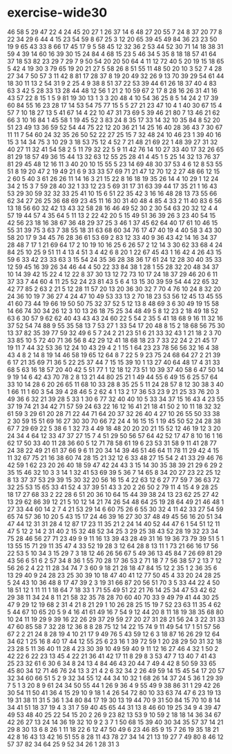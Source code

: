 # exercise-wide30
46
58
5
29
47
22
4
24
45
20
27
1
26
37
14
6
48
27
20
55
7
24
8
37
20
77
8
22
34
29
6
44
4
15
23
54
59
8
67
25
3
12
20
65
39
45
49
84
36
23
23
50
19
9
65
43
33
8
66
17
45
17
9
5
58
45
12
32
36
2
53
44
52
30
71
14
18
38
31
59
4
39
14
60
16
39
30
15
24
84
4
68
15
23
5
46
34
5
35
8
18
18
57
41
64
37
18
53
82
23
29
7
29
7
9
50
54
20
20
50
64
4
11
12
72
40
5
20
19
15
18
65
5
42
4
19
30
3
79
65
19
20
21
27
5
58
26
8
51
55
11
48
50
20
10
3
52
7
4
28
27
34
7
50
57
3
11
42
8
81
17
28
37
8
19
20
49
32
26
9
13
70
39
29
54
61
44
18
30
11
13
2
54
31
9
2
25
4
9
38
8
51
37
22
53
39
44
61
26
18
37
40
4
83
63
3
42
5
28
33
13
28
44
48
12
56
1
21
2
10
59
67
2
17
8
28
16
26
31
41
16
43
57
22
8
15
1
5
9
81
19
30
13
1
3
3
20
48
4
10
54
36
25
8
5
14
24
2
17
39
60
84
55
16
23
28
17
14
53
54
75
77
15
5
5
27
21
23
47
10
4
1
40
30
67
15
4
57
7
10
18
27
13
5
41
67
14
4
22
10
47
31
73
69
5
39
46
21
80
7
13
46
21
62
66
3
10
16
84
1
45
58
1
19
45
52
3
83
24
8
35
17
33
14
32
10
35
84
8
52
20
51
23
49
13
36
59
52
54
44
75
22
12
20
36
21
14
25
16
40
28
36
43
7
30
67
11
11
7
54
60
24
32
35
26
50
52
22
27
25
15
7
32
48
24
10
46
23
1
39
40
16
15
3
14
34
75
3
10
29
3
18
53
75
12
4
52
7
21
48
21
69
22
1
48
39
27
31
32
40
27
11
32
41
54
58
2
5
11
79
32
22
5
9
11
42
76
14
10
27
33
40
17
32
26
65
81
29
18
57
49
36
15
44
13
32
63
12
55
25
28
41
4
45
1
5
25
14
32
13
76
37
81
29
45
48
12
16
11
3
40
20
10
15
55
5
23
14
69
48
30
37
53
4
6
12
8
53
55
51
8
19
20
47
2
19
49
21
6
9
33
33
57
69
71
21
47
12
70
12
2
27
48
66
12
15
2
60
5
40
3
61
26
26
11
14
16
3
21
15
22
8
16
18
19
35
26
14
4
10
29
1
12
24
34
2
15
3
7
59
28
40
32
1
33
12
23
5
69
31
17
31
63
39
44
17
35
21
1
16
43
53
29
30
59
32
32
33
25
41
10
15
6
51
22
35
42
3
16
16
48
28
13
73
55
66
62
34
27
26
25
36
68
69
23
45
11
16
30
31
40
48
4
85
4
33
2
11
40
83
6
56
13
18
56
60
32
42
13
43
32
58
28
16
46
49
52
30
2
30
54
63
20
32
12
4
4
57
19
44
57
4
35
64
5
11
13
2
22
42
20
5
15
49
51
36
39
26
3
23
40
54
15
42
56
23
18
16
38
67
36
48
29
37
25
3
46
1
37
45
62
64
40
17
61
10
46
15
55
31
39
75
3
63
7
38
55
18
31
63
68
60
34
76
17
47
40
19
4
40
58
3
43
30
58
20
17
9
34
45
76
28
36
61
53
69
2
83
12
33
40
9
36
43
42
14
16
34
37
28
48
7
17
1
21
69
64
17
2
10
19
10
16
25
6
26
57
2
12
14
3
30
62
33
68
4
24
84
25
10
25
9
51
11
4
13
4
51
3
4
42
6
8
20
1
22
67
45
43
1
16
42
4
26
43
15
59
6
33
42
23
33
63
3
15
54
24
35
36
28
38
36
17
61
24
12
28
30
40
35
33
12
59
45
16
39
26
34
46
44
4
50
22
33
84
38
1
28
1
55
28
32
20
48
34
37
10
14
39
42
15
22
4
12
22
8
37
30
13
12
72
73
10
17
24
18
37
29
46
20
6
11
37
33
7
44
60
4
11
25
52
24
23
81
43
5
6
4
13
15
30
39
59
54
44
22
65
32
42
77
85
2
63
2
21
5
12
28
11
57
20
13
20
36
30
32
7
70
4
76
10
24
8
32
20
24
36
10
19
7
36
27
4
24
47
10
49
53
33
13
2
70
18
23
53
56
12
45
13
45
55
41
60
73
44
19
66
19
50
50
75
32
37
52
5
12
13
8
48
69
3
6
30
49
19
15
58
14
66
74
30
34
26
12
3
10
13
26
18
75
25
34
48
49
5
8
12
23
2
18
49
18
52
63
6
30
57
9
62
62
40
43
43
43
24
60
22
5
54
2
35
5
41
18
68
9
16
11
32
16
37
52
54
74
88
9
55
35
58
13
7
53
27
1
33
54
17
20
48
8
15
2
18
68
56
75
30
13
37
82
35
39
77
59
32
49
6
5
7
24
2
21
23
51
6
21
33
32
43
1
21
18
2
3
70
33
85
10
5
72
40
71
36
56
8
42
29
12
41
18
68
18
23
7
33
22
24
2
21
45
17
19
11
7
44
32
53
36
12
24
10
43
29
4
2
1
15
1
64
23
23
78
56
56
32
16
4
38
43
4
8
2
14
8
19
14
46
58
19
65
12
64
8
7
22
5
9
23
75
24
68
64
27
2
21
39
6
17
21
35
69
71
36
5
22
25
37
44
7
15
15
39
10
1
13
27
40
64
48
17
4
31
33
68
5
63
16
18
57
20
40
42
5
51
77
1
12
18
12
73
51
10
39
37
40
58
6
47
50
14
9
19
14
6
42
43
70
78
2
8
13
21
44
80
25
21
1
49
44
55
6
49
15
6
25
57
64
33
10
14
28
6
20
26
65
11
68
10
33
28
8
35
25
5
11
24
28
57
8
12
30
38
3
40
1
66
11
1
60
3
54
39
4
28
46
5
2
62
4
1
13
2
17
36
53
23
9
21
25
33
76
20
3
49
36
6
32
21
39
28
5
33
1
30
6
77
32
40
40
10
5
33
34
37
15
16
43
4
23
55
37
19
74
21
34
42
71
57
59
24
63
22
16
12
16
41
21
18
41
50
2
10
11
18
32
32
61
59
3
29
61
20
28
71
22
44
71
64
20
37
32
26
40
4
27
10
26
55
50
33
38
2
30
59
15
51
69
16
27
30
30
70
66
72
24
4
16
15
15
1
19
45
50
52
24
28
38
67
7
29
69
22
5
38
6
1
32
73
4
49
18
48
20
20
20
21
15
52
12
46
19
12
3
20
24
34
4
64
12
33
47
37
27
15
7
4
51
29
50
56
57
64
42
52
17
47
8
10
16
1
16
62
17
50
33
40
11
28
36
60
5
12
71
78
58
61
19
6
23
53
31
58
9
11
41
28
77
24
38
22
49
21
61
37
66
9
6
11
20
34
14
39
46
51
46
64
11
78
11
29
42
4
15
11
32
67
75
21
16
38
60
74
28
15
21
32
12
6
33
48
27
15
54
2
41
33
29
46
76
42
59
1
62
23
20
26
40
18
59
47
42
24
43
3
15
14
30
35
38
39
21
29
6
29
2
35
15
46
32
10
3
3
14
1
32
41
53
69
39
5
36
7
14
65
8
34
20
27
23
22
25
12
8
13
37
37
53
29
39
15
30
32
20
56
16
15
4
22
63
12
6
27
77
59
7
36
63
72
32
25
53
15
65
33
41
52
4
37
39
51
43
3
20
2
26
50
2
79
11
4
15
4
9
28
25
18
17
27
68
33
2
22
28
6
51
20
36
10
64
15
44
39
38
24
13
23
62
25
27
42
13
29
62
86
39
12
21
5
10
12
14
21
74
26
54
48
64
25
19
28
64
49
21
46
48
1
27
33
44
60
14
2
7
4
21
53
29
14
6
60
75
26
6
55
30
32
4
11
42
33
27
54
59
65
74
57
36
10
20
5
43
15
17
24
46
39
16
27
30
37
48
49
45
56
16
20
51
34
47
44
12
31
31
28
4
12
87
17
23
11
35
21
2
24
14
40
52
44
47
6
1
54
51
12
11
47
5
12
2
14
2
31
40
2
15
32
48
52
34
25
3
29
25
38
43
52
28
19
32
23
34
75
28
46
56
27
71
23
49
9
9
11
16
13
39
43
28
49
31
16
19
36
73
79
39
51
5
1
13
55
15
71
29
11
35
47
4
33
52
19
28
3
12
64
28
8
13
11
1
73
21
66
16
17
56
22
53
5
10
34
3
15
29
7
3
18
12
46
26
56
67
5
49
36
13
45
84
7
26
69
81
29
43
56
6
51
6
2
57
34
8
36
1
55
70
28
17
36
53
2
71
18
7
7
56
38
57
2
13
7
12
56
26
2
4
22
11
28
34
74
7
3
60
9
18
21
28
18
47
84
15
12
2
35
1
2
36
35
6
13
29
40
9
24
28
23
25
30
39
10
18
47
40
41
12
77
50
45
4
33
20
24
28
25
5
24
43
10
36
48
8
17
47
39
2
3
19
31
66
87
20
56
51
70
3
5
33
44
22
4
50
18
51
12
1
11
11
1
18
64
7
18
33
1
71
55
49
51
22
21
76
14
25
34
47
53
42
62
29
38
11
34
24
8
11
21
58
32
35
78
28
70
60
40
70
33
9
49
79
41
44
30
25
47
9
29
12
19
68
2
31
4
21
8
21
29
1
10
26
28
25
15
19
7
52
23
63
11
35
4
62
5
44
67
10
65
20
5
9
4
16
41
61
49
16
7
54
9
12
44
20
8
11
18
19
38
35
68
80
10
24
11
19
29
9
39
16
22
26
29
37
29
59
27
20
27
31
28
21
56
24
3
22
31
33
47
60
85
58
7
32
28
12
36
8
8
28
75
12
14
22
15
74
9
11
49
54
17
1
51
57
56
67
2
2
21
24
8
28
19
4
10
21
17
9
49
76
5
43
59
12
6
3
18
87
16
26
29
12
64
34
62
1
25
16
8
40
17
44
12
55
25
6
23
16
1
39
72
59
1
20
28
29
50
31
32
18
23
28
5
11
36
40
11
28
4
23
30
39
10
49
59
40
9
11
12
16
27
46
4
32
1
50
2
42
22
6
22
23
13
45
4
22
21
36
41
42
17
11
8
29
8
3
53
47
7
13
40
7
41
43
25
23
32
61
6
30
6
34
8
24
13
4
84
46
43
20
44
7
49
4
42
8
50
59
33
65
45
80
34
12
71
46
76
24
13
3
21
4
2
6
32
34
2
26
49
59
14
15
45
54
17
20
57
32
34
60
66
51
5
2
9
32
34
55
12
44
34
10
32
1
68
26
14
37
24
5
36
1
29
39
7
5
1
3
20
8
9
61
24
34
50
55
44
1
26
9
36
4
9
55
49
9
38
86
31
1
29
42
26
30
54
11
50
41
36
4
15
29
10
9
18
1
4
26
54
72
80
10
33
63
74
47
6
23
19
13
19
31
38
11
31
5
36
1
34
80
84
17
19
30
13
19
44
70
9
31
50
84
15
70
10
8
14
34
41
51
18
37
19
4
3
31
7
59
40
45
65
44
31
13
8
46
60
19
25
34
9
4
39
47
49
53
48
40
25
22
54
15
20
2
26
9
23
82
13
53
9
10
59
2
18
18
14
36
34
67
42
26
27
13
24
14
36
19
32
10
9
2
3
7
1
50
68
15
39
40
30
34
35
57
37
14
21
29
8
30
13
6
8
26
1
11
18
22
6
12
47
50
49
6
23
46
85
9
15
7
26
19
35
18
21
42
8
16
43
13
42
16
51
55
8
28
11
43
78
27
34
14
21
13
19
27
7
49
80
8
46
12
57
37
82
34
64
25
9
52
34
26
1
28
31
3
